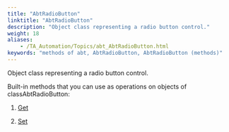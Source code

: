 ```yaml
--- 
title: "AbtRadioButton"
linktitle: "AbtRadioButton"
description: "Object class representing a radio button control."
weight: 18
aliases: 
    - /TA_Automation/Topics/abt_AbtRadioButton.html
keywords: "methods of abt, AbtRadioButton, AbtRadioButton (methods)"
---
```


Object class representing a radio button control.

Built-in methods that you can use as operations on objects of classAbtRadioButton:

1.  [Get](/automation-guide/action-based-testing-language/testarchitect-automation-classes/automation-classes/abtradiobutton/get)  

2.  [Set](/automation-guide/action-based-testing-language/testarchitect-automation-classes/automation-classes/abtradiobutton/set)  






